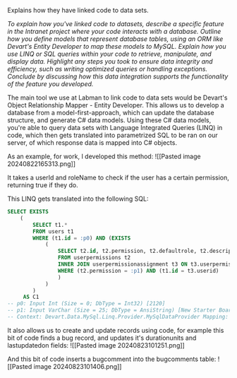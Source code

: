 Explains how they have linked code to data sets.

*To explain how you've linked code to datasets, describe a specific feature in the Intranet project where your code interacts with a database. Outline how you define models that represent database tables, using an ORM like Devart's Entity Developer to map these models to MySQL. Explain how you use LINQ or SQL queries within your code to retrieve, manipulate, and display data. Highlight any steps you took to ensure data integrity and efficiency, such as writing optimized queries or handling exceptions. Conclude by discussing how this data integration supports the functionality of the feature you developed.*

The main tool we use at Labman to link code to data sets would be Devart's Object Relationship Mapper - Entity Developer. This allows us to develop a database from a model-first-approach, which can update the database structure, and generate C# data models. Using these C# data models, you're able to query data sets with Language Integrated Queries (LINQ) in code, which then gets translated into parametrized SQL to be ran on our server, of which response data is mapped into C# objects.

As an example, for work, I developed this method:
![[Pasted image 20240822165313.png]]

It takes a userId and roleName to check if the user has a certain permission, returning true if they do.

This LINQ gets translated into the following SQL:
```sql
SELECT EXISTS
    (
        SELECT t1.*
        FROM users t1
        WHERE (t1.id = :p0) AND (EXISTS
            (
                SELECT t2.id, t2.permission, t2.defaultrole, t2.description
                FROM userpermissions t2
                INNER JOIN userpermissionassignment t3 ON t3.userpermissionid = t2.id
                WHERE (t2.permission = :p1) AND (t1.id = t3.userid)
                )
            )
        )
     AS C1
-- p0: Input Int (Size = 0; DbType = Int32) [2120]
-- p1: Input VarChar (Size = 25; DbType = AnsiString) [New Starter Board Manager]
-- Context: Devart.Data.MySql.Linq.Provider.MySqlDataProvider Mapping: AttributeMappingSource Build: 5.0.151.0
```

It also allows us to create and update records using code, for example this bit of code finds a bug record, and updates it's durationunits and lastupdatedon fields:
![[Pasted image 20240823101251.png]]

And this bit of code inserts a bugcomment into the bugcomments table:
![[Pasted image 20240823101406.png]]